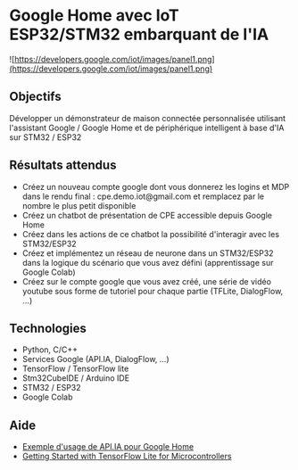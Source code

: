 # Google Home avec IoT ESP32/STM32 embarquant de l'IA
![https://developers.google.com/iot/images/panel1.png](https://developers.google.com/iot/images/panel1.png)

## Objectifs
Développer un démonstrateur de maison connectée personnalisée utilisant l'assistant Google / Google Home et de périphérique intelligent à base d'IA sur STM32 / ESP32


## Résultats attendus
- Créez un nouveau compte google dont vous donnerez les logins et MDP dans le rendu final : cpe.demo.iot<n>@gmail.com et remplacez <n> par le nombre le plus petit disponible
- Créez un chatbot de présentation de CPE accessible depuis Google Home
- Créez dans les actions de ce chatbot la possibilité d'interagir avec les STM32/ESP32
- Créez et implémentez un réseau de neurone dans un STM32/ESP32 dans la logique du scénario que vous avez défini (apprentissage sur Google Colab)
- Créez sur le compte google que vous avez créé, une série de vidéo youtube sous forme de tutoriel pour chaque partie (TFLite, DialogFlow, ...)


## Technologies
* Python, C/C++
* Services Google (API.IA, DialogFlow, ...)
* TensorFlow / TensorFlow lite
* Stm32CubeIDE / Arduino IDE
* STM32 / ESP32
* Google Colab

## Aide
* [Exemple d'usage de API.IA pour Google Home](https://www.smashingmagazine.com/2017/05/build-action-google-home-api-ai/)
* [Getting Started with TensorFlow Lite for Microcontrollers](https://www.digikey.fr/en/maker/projects/tinyml-getting-started-with-tensorflow-lite-for-microcontrollers/c0cdd850f5004b098d263400aa294023)
